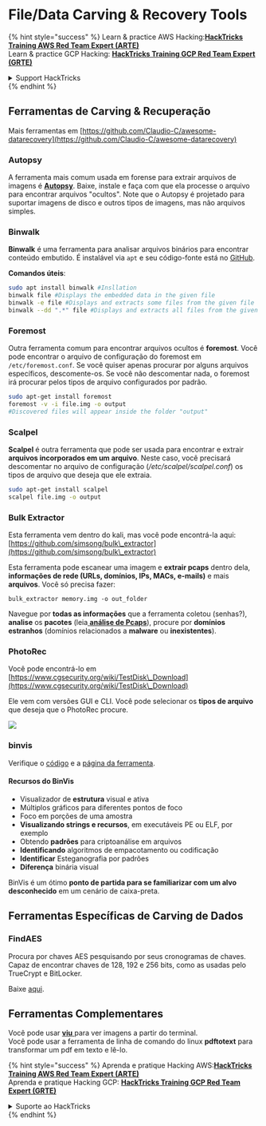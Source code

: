 # File/Data Carving & Recovery Tools

{% hint style="success" %}
Learn & practice AWS Hacking:<img src="/.gitbook/assets/arte.png" alt="" data-size="line">[**HackTricks Training AWS Red Team Expert (ARTE)**](https://training.hacktricks.xyz/courses/arte)<img src="/.gitbook/assets/arte.png" alt="" data-size="line">\
Learn & practice GCP Hacking: <img src="/.gitbook/assets/grte.png" alt="" data-size="line">[**HackTricks Training GCP Red Team Expert (GRTE)**<img src="/.gitbook/assets/grte.png" alt="" data-size="line">](https://training.hacktricks.xyz/courses/grte)

<details>

<summary>Support HackTricks</summary>

* Check the [**subscription plans**](https://github.com/sponsors/carlospolop)!
* **Join the** 💬 [**Discord group**](https://discord.gg/hRep4RUj7f) or the [**telegram group**](https://t.me/peass) or **follow** us on **Twitter** 🐦 [**@hacktricks\_live**](https://twitter.com/hacktricks\_live)**.**
* **Share hacking tricks by submitting PRs to the** [**HackTricks**](https://github.com/carlospolop/hacktricks) and [**HackTricks Cloud**](https://github.com/carlospolop/hacktricks-cloud) github repos.

</details>
{% endhint %}

## Ferramentas de Carving & Recuperação

Mais ferramentas em [https://github.com/Claudio-C/awesome-datarecovery](https://github.com/Claudio-C/awesome-datarecovery)

### Autopsy

A ferramenta mais comum usada em forense para extrair arquivos de imagens é [**Autopsy**](https://www.autopsy.com/download/). Baixe, instale e faça com que ela processe o arquivo para encontrar arquivos "ocultos". Note que o Autopsy é projetado para suportar imagens de disco e outros tipos de imagens, mas não arquivos simples.

### Binwalk <a href="#binwalk" id="binwalk"></a>

**Binwalk** é uma ferramenta para analisar arquivos binários para encontrar conteúdo embutido. É instalável via `apt` e seu código-fonte está no [GitHub](https://github.com/ReFirmLabs/binwalk).

**Comandos úteis**:
```bash
sudo apt install binwalk #Insllation
binwalk file #Displays the embedded data in the given file
binwalk -e file #Displays and extracts some files from the given file
binwalk --dd ".*" file #Displays and extracts all files from the given file
```
### Foremost

Outra ferramenta comum para encontrar arquivos ocultos é **foremost**. Você pode encontrar o arquivo de configuração do foremost em `/etc/foremost.conf`. Se você quiser apenas procurar por alguns arquivos específicos, descomente-os. Se você não descomentar nada, o foremost irá procurar pelos tipos de arquivo configurados por padrão.
```bash
sudo apt-get install foremost
foremost -v -i file.img -o output
#Discovered files will appear inside the folder "output"
```
### **Scalpel**

**Scalpel** é outra ferramenta que pode ser usada para encontrar e extrair **arquivos incorporados em um arquivo**. Neste caso, você precisará descomentar no arquivo de configuração (_/etc/scalpel/scalpel.conf_) os tipos de arquivo que deseja que ele extraia.
```bash
sudo apt-get install scalpel
scalpel file.img -o output
```
### Bulk Extractor

Esta ferramenta vem dentro do kali, mas você pode encontrá-la aqui: [https://github.com/simsong/bulk\_extractor](https://github.com/simsong/bulk\_extractor)

Esta ferramenta pode escanear uma imagem e **extrair pcaps** dentro dela, **informações de rede (URLs, domínios, IPs, MACs, e-mails)** e mais **arquivos**. Você só precisa fazer:
```
bulk_extractor memory.img -o out_folder
```
Navegue por **todas as informações** que a ferramenta coletou (senhas?), **analise** os **pacotes** (leia[ **análise de Pcaps**](../pcap-inspection/)), procure por **domínios estranhos** (domínios relacionados a **malware** ou **inexistentes**).

### PhotoRec

Você pode encontrá-lo em [https://www.cgsecurity.org/wiki/TestDisk\_Download](https://www.cgsecurity.org/wiki/TestDisk\_Download)

Ele vem com versões GUI e CLI. Você pode selecionar os **tipos de arquivo** que deseja que o PhotoRec procure.

![](<../../../.gitbook/assets/image (242).png>)

### binvis

Verifique o [código](https://code.google.com/archive/p/binvis/) e a [página da ferramenta](https://binvis.io/#/).

#### Recursos do BinVis

* Visualizador de **estrutura** visual e ativa
* Múltiplos gráficos para diferentes pontos de foco
* Foco em porções de uma amostra
* **Visualizando strings e recursos**, em executáveis PE ou ELF, por exemplo
* Obtendo **padrões** para criptoanálise em arquivos
* **Identificando** algoritmos de empacotamento ou codificação
* **Identificar** Esteganografia por padrões
* **Diferença** binária visual

BinVis é um ótimo **ponto de partida para se familiarizar com um alvo desconhecido** em um cenário de caixa-preta.

## Ferramentas Específicas de Carving de Dados

### FindAES

Procura por chaves AES pesquisando por seus cronogramas de chaves. Capaz de encontrar chaves de 128, 192 e 256 bits, como as usadas pelo TrueCrypt e BitLocker.

Baixe [aqui](https://sourceforge.net/projects/findaes/).

## Ferramentas Complementares

Você pode usar [**viu** ](https://github.com/atanunq/viu) para ver imagens a partir do terminal.\
Você pode usar a ferramenta de linha de comando do linux **pdftotext** para transformar um pdf em texto e lê-lo.

{% hint style="success" %}
Aprenda e pratique Hacking AWS:<img src="/.gitbook/assets/arte.png" alt="" data-size="line">[**HackTricks Training AWS Red Team Expert (ARTE)**](https://training.hacktricks.xyz/courses/arte)<img src="/.gitbook/assets/arte.png" alt="" data-size="line">\
Aprenda e pratique Hacking GCP: <img src="/.gitbook/assets/grte.png" alt="" data-size="line">[**HackTricks Training GCP Red Team Expert (GRTE)**<img src="/.gitbook/assets/grte.png" alt="" data-size="line">](https://training.hacktricks.xyz/courses/grte)

<details>

<summary>Suporte ao HackTricks</summary>

* Confira os [**planos de assinatura**](https://github.com/sponsors/carlospolop)!
* **Junte-se ao** 💬 [**grupo do Discord**](https://discord.gg/hRep4RUj7f) ou ao [**grupo do telegram**](https://t.me/peass) ou **siga**-nos no **Twitter** 🐦 [**@hacktricks\_live**](https://twitter.com/hacktricks\_live)**.**
* **Compartilhe truques de hacking enviando PRs para o** [**HackTricks**](https://github.com/carlospolop/hacktricks) e [**HackTricks Cloud**](https://github.com/carlospolop/hacktricks-cloud) repositórios do github.

</details>
{% endhint %}
